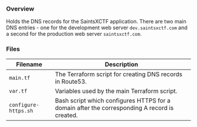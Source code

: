 ### Overview

Holds the DNS records for the SaintsXCTF application.  There are two main DNS entries - one for the development web 
server `dev.saintsxctf.com` and a second for the production web server `saintsxctf.com`.

### Files

| Filename             | Description                                                                                  |
|----------------------|----------------------------------------------------------------------------------------------|
| `main.tf`            | The Terraform script for creating DNS records in Route53.                                    |
| `var.tf`             | Variables used by the main Terraform script.                                                 |
| `configure-https.sh` | Bash script which configures HTTPS for a domain after the corresponding A record is created. |